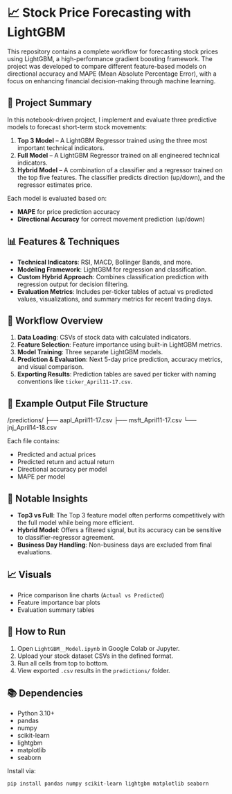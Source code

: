 # 📈 Stock Price Forecasting with LightGBM

This repository contains a complete workflow for forecasting stock prices using LightGBM, a high-performance gradient boosting framework. The project was developed to compare different feature-based models on directional accuracy and MAPE (Mean Absolute Percentage Error), with a focus on enhancing financial decision-making through machine learning.

## 🧠 Project Summary

In this notebook-driven project, I implement and evaluate three predictive models to forecast short-term stock movements:

1. **Top 3 Model** – A LightGBM Regressor trained using the three most important technical indicators.
2. **Full Model** – A LightGBM Regressor trained on all engineered technical indicators.
3. **Hybrid Model** – A combination of a classifier and a regressor trained on the top five features. The classifier predicts direction (up/down), and the regressor estimates price.

Each model is evaluated based on:
- **MAPE** for price prediction accuracy
- **Directional Accuracy** for correct movement prediction (up/down)

## 📊 Features & Techniques

- **Technical Indicators**: RSI, MACD, Bollinger Bands, and more.
- **Modeling Framework**: LightGBM for regression and classification.
- **Custom Hybrid Approach**: Combines classification prediction with regression output for decision filtering.
- **Evaluation Metrics**: Includes per-ticker tables of actual vs predicted values, visualizations, and summary metrics for recent trading days.

## 🧪 Workflow Overview

1. **Data Loading**: CSVs of stock data with calculated indicators.
2. **Feature Selection**: Feature importance using built-in LightGBM metrics.
3. **Model Training**: Three separate LightGBM models.
4. **Prediction & Evaluation**: Next 5-day price prediction, accuracy metrics, and visual comparison.
5. **Exporting Results**: Prediction tables are saved per ticker with naming conventions like `ticker_April11-17.csv`.

## 📁 Example Output File Structure

/predictions/
├── aapl_April11-17.csv
├── msft_April11-17.csv
└── jnj_April14-18.csv


Each file contains:
- Predicted and actual prices
- Predicted return and actual return
- Directional accuracy per model
- MAPE per model

## 📌 Notable Insights

- **Top3 vs Full**: The Top 3 feature model often performs competitively with the full model while being more efficient.
- **Hybrid Model**: Offers a filtered signal, but its accuracy can be sensitive to classifier-regressor agreement.
- **Business Day Handling**: Non-business days are excluded from final evaluations.

## 📈 Visuals

- Price comparison line charts (`Actual vs Predicted`)
- Feature importance bar plots
- Evaluation summary tables

## 🔧 How to Run

1. Open `LightGBM__Model.ipynb` in Google Colab or Jupyter.
2. Upload your stock dataset CSVs in the defined format.
3. Run all cells from top to bottom.
4. View exported `.csv` results in the `predictions/` folder.

## 📚 Dependencies

- Python 3.10+
- pandas
- numpy
- scikit-learn
- lightgbm
- matplotlib
- seaborn

Install via:

```bash
pip install pandas numpy scikit-learn lightgbm matplotlib seaborn

